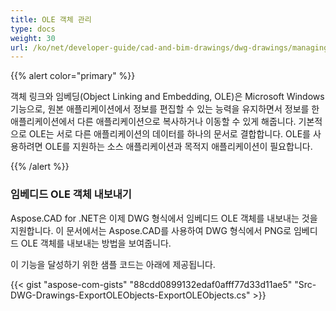 ```yaml
---
title: OLE 객체 관리
type: docs
weight: 30
url: /ko/net/developer-guide/cad-and-bim-drawings/dwg-drawings/managing-ole-objects/
---
```


{{% alert color="primary" %}} 

객체 링크와 임베딩(Object Linking and Embedding, OLE)은 Microsoft Windows 기능으로, 원본 애플리케이션에서 정보를 편집할 수 있는 능력을 유지하면서 정보를 한 애플리케이션에서 다른 애플리케이션으로 복사하거나 이동할 수 있게 해줍니다. 기본적으로 OLE는 서로 다른 애플리케이션의 데이터를 하나의 문서로 결합합니다. OLE를 사용하려면 OLE를 지원하는 소스 애플리케이션과 목적지 애플리케이션이 필요합니다.

{{% /alert %}} 
### **임베디드 OLE 객체 내보내기**
Aspose.CAD for .NET은 이제 DWG 형식에서 임베디드 OLE 객체를 내보내는 것을 지원합니다. 이 문서에서는 Aspose.CAD를 사용하여 DWG 형식에서 PNG로 임베디드 OLE 객체를 내보내는 방법을 보여줍니다.

이 기능을 달성하기 위한 샘플 코드는 아래에 제공됩니다.

{{< gist "aspose-com-gists" "88cdd0899132edaf0afff77d33d11ae5" "Src-DWG-Drawings-ExportOLEObjects-ExportOLEObjects.cs" >}}
